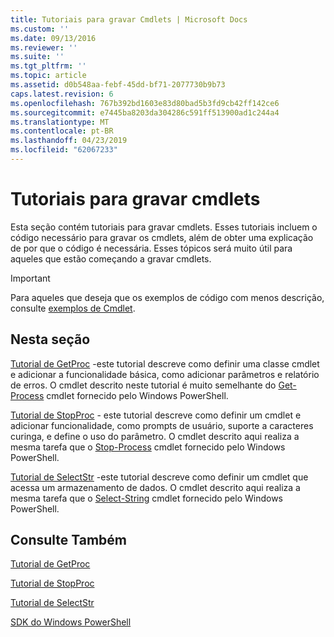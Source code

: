 ```yaml
---
title: Tutoriais para gravar Cmdlets | Microsoft Docs
ms.custom: ''
ms.date: 09/13/2016
ms.reviewer: ''
ms.suite: ''
ms.tgt_pltfrm: ''
ms.topic: article
ms.assetid: d0b548aa-febf-45dd-bf71-2077730b9b73
caps.latest.revision: 6
ms.openlocfilehash: 767b392bd1603e83d80bad5b3fd9cb42ff142ce6
ms.sourcegitcommit: e7445ba8203da304286c591ff513900ad1c244a4
ms.translationtype: MT
ms.contentlocale: pt-BR
ms.lasthandoff: 04/23/2019
ms.locfileid: "62067233"
---
```

# <a name="tutorials-for-writing-cmdlets"></a>Tutoriais para gravar cmdlets

Esta seção contém tutoriais para gravar cmdlets. Esses tutoriais incluem o código necessário para gravar os cmdlets, além de obter uma explicação de por que o código é necessária. Esses tópicos será muito útil para aqueles que estão começando a gravar cmdlets.

> [!IMPORTANT]
> Para aqueles que deseja que os exemplos de código com menos descrição, consulte [exemplos de Cmdlet](./cmdlet-samples.md).

## <a name="in-this-section"></a>Nesta seção

[Tutorial de GetProc](./getproc-tutorial.md) -este tutorial descreve como definir uma classe cmdlet e adicionar a funcionalidade básica, como adicionar parâmetros e relatório de erros. O cmdlet descrito neste tutorial é muito semelhante do [Get-Process](/powershell/module/Microsoft.PowerShell.Management/Get-Process) cmdlet fornecido pelo Windows PowerShell.

[Tutorial de StopProc](./stopproc-tutorial.md) - este tutorial descreve como definir um cmdlet e adicionar funcionalidade, como prompts de usuário, suporte a caracteres curinga, e define o uso do parâmetro. O cmdlet descrito aqui realiza a mesma tarefa que o [Stop-Process](/powershell/module/Microsoft.PowerShell.Management/Stop-Process) cmdlet fornecido pelo Windows PowerShell.

[Tutorial de SelectStr](./selectstr-tutorial.md) -este tutorial descreve como definir um cmdlet que acessa um armazenamento de dados. O cmdlet descrito aqui realiza a mesma tarefa que o [Select-String](/powershell/module/microsoft.powershell.utility/select-string) cmdlet fornecido pelo Windows PowerShell.

## <a name="see-also"></a>Consulte Também

[Tutorial de GetProc](./getproc-tutorial.md)

[Tutorial de StopProc](./stopproc-tutorial.md)

[Tutorial de SelectStr](./selectstr-tutorial.md)

[SDK do Windows PowerShell](../windows-powershell-reference.md)
